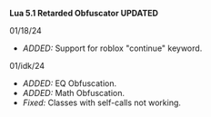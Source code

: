 **Lua 5.1 Retarded Obfuscator UPDATED**


01/18/24 
- *ADDED:* Support for roblox "continue" keyword.

01/idk/24 
- *ADDED:* EQ Obfuscation.
- *ADDED:* Math Obfuscation.
- *Fixed:* Classes with self-calls not working.